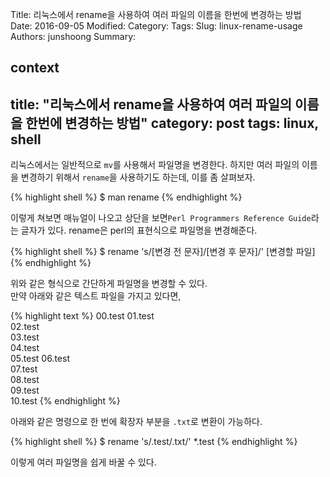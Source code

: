 Title: 리눅스에서 rename을 사용하여 여러 파일의 이름을 한번에 변경하는 방법
Date: 2016-09-05
Modified:
Category:
Tags:
Slug: linux-rename-usage
Authors: junshoong
Summary:


context
---
title: "리눅스에서 rename을 사용하여 여러 파일의 이름을 한번에 변경하는 방법"
category: post
tags: linux, shell
---

리눅스에서는 일반적으로 `mv`를 사용해서 파일명을 변경한다. 하지만 여러 파일의 이름을 변경하기 위해서 `rename`을 사용하기도 하는데, 이를 좀 살펴보자.

{% highlight shell %}
$ man rename
{% endhighlight %}

이렇게 쳐보면 매뉴얼이 나오고 상단을 보면`Perl Programmers Reference Guide`라는 글자가 있다. rename은 perl의 표현식으로 파일명을 변경해준다.

{% highlight shell %}
$ rename 's/[변경 전 문자]/[변경 후 문자]/' [변경할 파일]
{% endhighlight %}

위와 같은 형식으로 간단하게 파일명을 변경할 수 있다.  
만약 아래와 같은 텍스트 파일을 가지고 있다면,

{% highlight text %}
00.test
01.test  
02.test  
03.test  
04.test  
05.test
06.test  
07.test  
08.test  
09.test  
10.test
{% endhighlight %}

아래와 같은 명령으로 한 번에 확장자 부분을 `.txt`로 변환이 가능하다.

{% highlight shell %}
$ rename 's/.test/.txt/' *.test
{% endhighlight %}

이렇게 여러 파일명을 쉽게 바꿀 수 있다.
